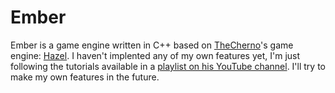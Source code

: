 # Ember

Ember is a game engine written in C++ based on [TheCherno](https://github.com/TheCherno)'s 
game engine: [Hazel](https://github.com/TheCherno/Hazel).
I haven't implented any of my own features yet, I'm just following the tutorials available 
in a [playlist on his YouTube channel](https://www.youtube.com/playlist?list=PLlrATfBNZ98dC-V-N3m0Go4deliWHPFwT). 
I'll try to make my own features in the future.
